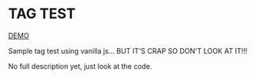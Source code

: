 # TAG TEST

[DEMO](http://cdn.rawgit.com/pabloppp/Modular-Tests-01/master/tag-test(bad)/index.html)

Sample tag test using vanilla js... BUT IT'S CRAP SO DON'T LOOK AT IT!!!

No full description yet, just look at the code.